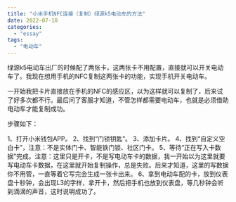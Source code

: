 ```yaml
---
title: "小米手机NFC连接（复制）绿源k5电动车的方法"
date: 2022-07-10
categories: 
  - "essay"
tags: 
  - "电动车"
---
```


绿源k5电动车出厂的时候配了两张卡，这两张卡不用配置，直接就可以开关电动车了。我现在想用手机的NFC复制这两张卡的功能，实现手机开关电动车。

一开始我把卡片直接放在手机的NFC的感应区，以为这样就可以复制了，后来试了好多次都不行。最后问了客服才知道，不管怎样都需要电动车，也就是必须借助电动车才能复制成功。

步骤如下：

1、打开小米钱包APP。 2、找到“门锁钥匙”。 3、添加卡片。 4、找到“自定义空白卡”，注意：不是实体门卡、智能铁门锁、社区门卡。 5、等待“正在写入卡数据”完成。注意：这里只是开卡，不是写电动车卡的数据，我一开始以为这里就要写电动车卡数据，在这里就开始复制操作，总是失败。后来才知道，这里的写数据你不用管，一直等着它写完会生成一张卡出来。 6、拿到电动车配的卡，放到仪表盘十秒钟，会出现L3的字样，拿开卡，然后把手机也放到仪表盘，等几秒钟会听到滴滴的声音，这时说明成功了。
